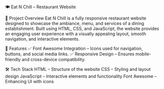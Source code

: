 🍽️ Eat N Chill – Restaurant Website

📌 Project Overview
Eat N Chill is a fully responsive restaurant website designed to showcase the ambiance, menu, and services of a dining establishment. Built using HTML, CSS, and JavaScript, the website provides an engaging user experience with a visually appealing layout, smooth navigation, and interactive elements.

🚀 Features
✅ Font Awesome Integration – Icons used for navigation, buttons, and social media links.
✅ Responsive Design – Ensures mobile-friendly and cross-device compatibility.

🛠️ Tech Stack
HTML  – Structure of the website
CSS  – Styling and layout design
JavaScript  – Interactive elements and functionality
Font Awesome – Enhancing UI with icons
